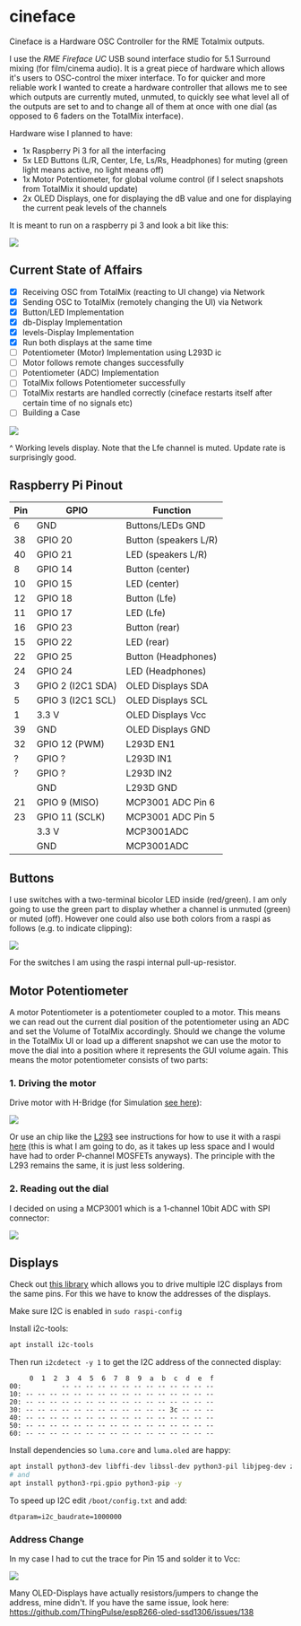 

# cineface

Cineface is a Hardware OSC Controller for the RME Totalmix outputs.

I use the _RME Fireface UC_ USB sound interface studio for 5.1 Surround mixing (for film/cinema audio). It is a great piece of hardware which allows it's users to OSC-control the mixer interface. To for quicker and more reliable work I wanted to create a hardware controller that allows me to see which outputs are currently muted, unmuted, to quickly see what level all of the outputs are set to and to change all of them at once with one dial (as opposed to 6 faders on the TotalMix interface).

Hardware wise I planned to have:

- 1x Raspberry Pi 3 for all the interfacing
- 5x LED Buttons (L/R, Center, Lfe, Ls/Rs, Headphones) for muting (green light means active, no light means off)
- 1x Motor Potentiometer, for global volume control (if I select snapshots from TotalMix it should update)
- 2x OLED Displays, one for displaying the dB value and one for displaying the current peak levels of the channels

It is meant to run on a raspberry pi 3 and look a bit like this:



![](images/panel.png)



## Current State of Affairs

- [x] Receiving OSC from TotalMix (reacting to UI change) via Network
- [x] Sending OSC to TotalMix (remotely changing the UI) via Network
- [x] Button/LED Implementation
- [x] db-Display Implementation
- [x] levels-Display Implementation
- [x] Run both displays at the same time
- [ ] Potentiometer (Motor) Implementation using L293D ic
- [ ] Motor follows remote changes successfully
- [ ] Potentiometer (ADC) Implementation
- [ ] TotalMix follows Potentiometer successfully
- [ ] TotalMix restarts are handled correctly (cineface restarts itself after certain time of no signals etc)
- [ ] Building a Case

![](images/levels_display.jpg)

^ Working levels display. Note that the Lfe channel is muted. Update rate is surprisingly good.

## Raspberry Pi Pinout

| Pin  | GPIO              | Function              |
| ---- | ----------------- | --------------------- |
| 6    | GND               | Buttons/LEDs GND      |
| 38   | GPIO 20           | Button (speakers L/R) |
| 40   | GPIO 21           | LED (speakers L/R)    |
| 8    | GPIO 14           | Button (center)       |
| 10   | GPIO 15           | LED (center)          |
| 12   | GPIO 18           | Button (Lfe)          |
| 11   | GPIO 17           | LED (Lfe)             |
| 16   | GPIO 23           | Button (rear)         |
| 15   | GPIO 22           | LED (rear)            |
| 22   | GPIO 25           | Button (Headphones)   |
| 24   | GPIO 24           | LED (Headphones)      |
| 3    | GPIO 2 (I2C1 SDA) | OLED Displays SDA     |
| 5    | GPIO 3 (I2C1 SCL) | OLED Displays SCL     |
| 1    | 3.3 V             | OLED Displays Vcc     |
| 39   | GND               | OLED Displays GND     |
| 32   | GPIO 12 (PWM)     | L293D EN1             |
| ?    | GPIO ?            | L293D IN1             |
| ?    | GPIO ?            | L293D IN2             |
|      | GND               | L293D GND             |
| 21   | GPIO 9 (MISO)     | MCP3001 ADC Pin 6     |
| 23   | GPIO 11 (SCLK)    | MCP3001 ADC Pin 5     |
|      | 3.3 V             | MCP3001ADC            |
|      | GND               | MCP3001ADC            |

## Buttons

I use switches with a two-terminal bicolor LED inside (red/green). I am only going to use the green part to display whether a channel is unmuted (green) or muted (off). However one could also use both colors from a raspi as follows (e.g. to indicate clipping):

![](images/led_drives.png)

For the switches I am using the raspi internal pull-up-resistor.

## Motor Potentiometer

A motor Potentiometer is a potentiometer coupled to a motor. This means we can read out the current dial position of the potentiometer using an ADC and set the Volume of TotalMix accordingly. Should we change the volume in the TotalMix UI or load up a different snapshot we can use the motor to move the dial into a position where it represents the GUI volume again. This means the motor potentiometer consists of two parts:

### 1. Driving the motor

Drive motor with H-Bridge (for Simulation [see here](https://tinyurl.com/yc7tqva5)):

![](images/h-bridge.png)

Or use an chip like the [L293](https://www.ti.com/product/L293) see instructions for how to use it with a raspi [here](https://sandstorm.de/de/blog/post/diy-raspberry-pi-l293d-motorsteuerung.html) (this is what I am going to do, as it takes up less space and I would have had to order P-channel MOSFETs anyways). The principle with the L293 remains the same, it is just less soldering.

### 2. Reading out the dial

I decided on using a MCP3001 which is a 1-channel 10bit ADC with SPI connector:

![](images/MCP3001.png)



## Displays

Check out [this library](https://github.com/bitbank2/ss_oled) which allows you to drive multiple I2C displays from the same pins. For this we have to know the addresses of the displays.

Make sure I2C is enabled in `sudo raspi-config`

Install i2c-tools:

```bash
apt install i2c-tools
```

Then run `i2cdetect -y 1` to get the I2C address of the connected display:

```
     0  1  2  3  4  5  6  7  8  9  a  b  c  d  e  f
00:          -- -- -- -- -- -- -- -- -- -- -- -- --
10: -- -- -- -- -- -- -- -- -- -- -- -- -- -- -- --
20: -- -- -- -- -- -- -- -- -- -- -- -- -- -- -- --
30: -- -- -- -- -- -- -- -- -- -- -- -- 3c -- -- --
40: -- -- -- -- -- -- -- -- -- -- -- -- -- -- -- --
50: -- -- -- -- -- -- -- -- -- -- -- -- -- -- -- --
60: -- -- -- -- -- -- -- -- -- -- -- -- -- -- -- --
```

Install dependencies so `luma.core` and `luma.oled` are happy:

```bash
apt install python3-dev libffi-dev libssl-dev python3-pil libjpeg-dev zlib1g-dev libfreetype6-dev liblcms2-dev libopenjp2-7 libtiff5 -y
# and
apt install python3-rpi.gpio python3-pip -y
```

To speed up I2C edit `/boot/config.txt` and add:

```
dtparam=i2c_baudrate=1000000
```

### Address Change

In my case I had to cut the trace for Pin 15 and solder it to Vcc:

![](images/i2c_address_change_oled.jpg)

Many OLED-Displays have actually resistors/jumpers to change the address, mine didn't. If you have the same issue, look here: https://github.com/ThingPulse/esp8266-oled-ssd1306/issues/138
